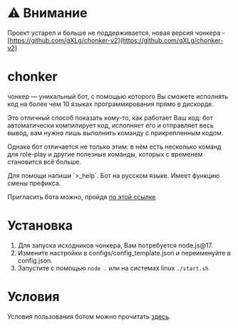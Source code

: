 # ⚠️ Внимание

Проект устарел и больше не поддерживается, новая версия чонкера - [https://github.com/gXLg/chonker-v2](https://github.com/gXLg/chonker-v2)


# chonker

чонкер — уникальный бот, с помощью которого Вы сможете
исполнять код на более чем 10 языках программирования
прямо в дискорде.

Это отличный способ показать кому-то, как работает Ваш код:
бот автоматически компилирует код, исполняет его и отправляет
весь вывод, вам нужно лишь выполнить команду с прикрепленным кодом.

Однако бот отличается не только этим: в нём есть несколько
команд для role-play и другие полезные команды, которых с
временем становится всё больше.

Для помощи напиши \`>_help\`. Бот на русском языке.
Имеет функцию смены префикса.

Пригласить бота можно, пройдя [по этой ссылке](https://discord.com/oauth2/authorize?client_id=695414653794254858&permissions=125952&scope=bot)

# Установка
1. Для запуска исходников чонкера, Вам потребуется node.js@17.
2. Измените настройки в configs/config_template.json и переименуйте в config.json.
3. Запустите с помощью `node .` или на системах linux `./start.sh`

# Условия
Условия пользования ботом можно прочитать [здесь](https://gxlg.github.io/chonker/tos).

